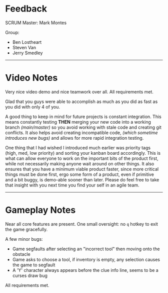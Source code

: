# Feedback

SCRUM Master: Mark Montes

Group:

* Ben Lostheart
* Steven Van
* Jerry Smedley

***

# Video Notes

Very nice video demo and nice teamwork over all. All requirements met.

Glad that you guys were able to accomplish as much as you did as fast as you did with only 4 of you.

A good thing to keep in mind for future projects is constant integration. This means constantly testing **THEN** merging your new code into a working branch *(main/master)* so you avoid working with stale code and creating git conflicts. It also helps avoid creating incompatible code, *(which sometime introduces new bugs)* and allows for more rapid integration testing.

One thing that I had wished I introduced much earlier was priority tags (high, med, low priority) and sorting your kanban board accordingly. This is what can allow everyone to work on the important bits of the product first, while not necessarily making anyone wait around on other things. It also ensures that you have a minimum viable product faster, since more critical things must be done first, ergo some form of a product, even if primitive and a bit buggy, is demo-able sooner than later. Please do feel free to take that insight with you next time you find your self in an agile team.

***

# Gameplay Notes

Near all core features are present. One small oversight: no `q` hotkey to exit the game gracefully.

A few minor bugs:

* Game segfaults after selecting an "incorrect tool" then moving onto the obstacle
* Game asks to choose a tool, if inventory is empty, any selection causes the game to segfault
* A 'Y' character always appears before the clue info line, seems to be a curses draw bug

All requirements met.
